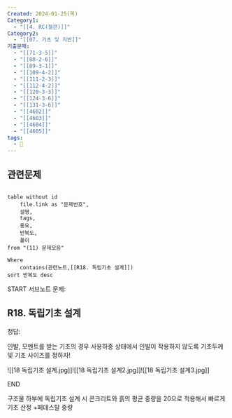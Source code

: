 ```yaml
---
Created: 2024-01-25(목)
Category1:
  - "[[4. RC(철콘)]]"
Category2:
  - "[[07. 기초 및 지반]]"
기출문제:
  - "[[71-3-5]]"
  - "[[88-2-6]]"
  - "[[89-3-1]]"
  - "[[109-4-2]]"
  - "[[111-2-3]]"
  - "[[112-4-2]]"
  - "[[120-3-3]]"
  - "[[124-3-6]]"
  - "[[131-3-6]]"
  - "[[4602]]"
  - "[[4603]]"
  - "[[4604]]"
  - "[[4605]]"
tags:
  - 🧮
---
```

## 관련문제
```dataview

table without id
	file.link as "문제번호",
	설명,
	tags,
	중요,
	반복도,
	풀이
from "(11) 문제모음"

Where
	contains(관련노트,[[R18. 독립기초 설계]])
sort 반복도 desc

```

START
서브노트
문제:  
## R18. 독립기초 설계 




정답: 

인발, 모멘트를 받는 기초의 경우 사용하중 상태에서 인발이 작용하지 않도록 기초두께 및 기초 사이즈를 정하자!



![[18 독립기초 설계.jpg]]![[18 독립기초 설계2.jpg]]![[18 독립기초 설계3.jpg]]
<!--ID: 1704617828349-->
END

구조물 하부에 독립기초 설계 시 
콘크리트와 흙의 평균 중량을 20으로 적용해서 빠르게 기초 산정
+페데스탈 중량


